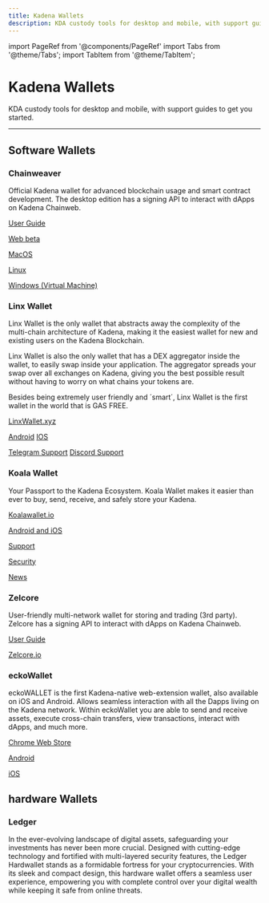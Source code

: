 ```yaml
---
title: Kadena Wallets
description: KDA custody tools for desktop and mobile, with support guides to get you started.
---
```


import PageRef from '@components/PageRef'
import Tabs from '@theme/Tabs';
import TabItem from '@theme/TabItem';

# Kadena Wallets

KDA custody tools for desktop and mobile, with support guides to get you started.

---
## Software Wallets

### Chainweaver

Official Kadena wallet for advanced blockchain usage and smart contract development.
The desktop edition has a signing API to interact with dApps on Kadena Chainweb.

[User Guide](/basics/chainweaver/chainweaver-user-guide)

[Web beta](https://chainweaver.kadena.network)

[MacOS](https://github.com/kadena-io/chainweaver/releases/download/v2.2.3/kadena-chainweaver-mac-2.2.3.0.zip)

[Linux](https://github.com/kadena-io/chainweaver/releases/download/v2.2.3/kadena-chainweaver-linux-2.2.3.0.deb)

[Windows (Virtual Machine)](https://github.com/kadena-io/chainweaver/releases/download/v2.2.3/kadena-chainweaver-vm.2.2.3.0.ova)


### Linx Wallet

Linx Wallet is the only wallet that abstracts away the complexity of the multi-chain architecture of Kadena, making it 
the easiest wallet for new and existing users on the Kadena Blockchain.

Linx Wallet is also the only wallet that has a DEX aggregator inside the wallet, to easily swap inside your application. 
The aggregator spreads your swap over all exchanges on Kadena, giving you the best possible result without having
to worry on what chains your tokens are.

Besides being extremely user friendly and ´smart´, Linx Wallet is the first wallet in the world that is GAS FREE.

[LinxWallet.xyz](https://linxwallet.xyz)

[Android](https://play.google.com/store/apps/details?id=com.thinedgelabs.linx_wallet)
[IOS](https://apps.apple.com/us/app/thinedgelabs-linx-wallet/id6450412379)

[Telegram Support](https://t.me/linx_wallet_chat)
[Discord Support](https://discord.gg/As44snnmkJ)


### Koala Wallet

Your Passport to the Kadena Ecosystem.
Koala Wallet makes it easier than ever to buy, send, receive, and safely store your Kadena.

[Koalawallet.io](https://koalawallet.io)

[Android and iOS](https://koalawallet.io/download)

[Support](https://support.koalawallet.io)

[Security](https://koalawallet.io/security)

[News](https://koalawallet.io/news)

### Zelcore

User-friendly multi-network wallet for storing and trading (3rd party).
Zelcore has a signing API to interact with dApps on Kadena Chainweb.

[User Guide](https://babening.io/zelcore-guide)

[Zelcore.io](https://zelcore.io)

### eckoWallet

eckoWALLET is the first Kadena-native web-extension wallet, also available on iOS and Android. Allows seamless interaction with all the Dapps living on the Kadena network.
Within eckoWallet you are able to send and receive assets, execute cross-chain transfers, view transactions, interact with dApps, and much more.

[Chrome Web Store](https://chrome.google.com/webstore/detail/eckowallet/bofddndhbegljegmpmnlbhcejofmjgbn)

[Android](https://play.google.com/store/apps/details?id=com.xwallet.mobile)

[iOS](https://apps.apple.com/us/app/x-wallet-by-kaddex/id1632056372)

## hardware Wallets

### Ledger

In the ever-evolving landscape of digital assets, safeguarding your investments has never been more crucial. 
Designed with cutting-edge technology and fortified with multi-layered security features, 
the Ledger Hardwallet stands as a formidable fortress for your cryptocurrencies. With its sleek and compact design, 
this hardware wallet offers a seamless user experience, empowering you with complete control over your digital wealth while keeping it safe from online threats. 
